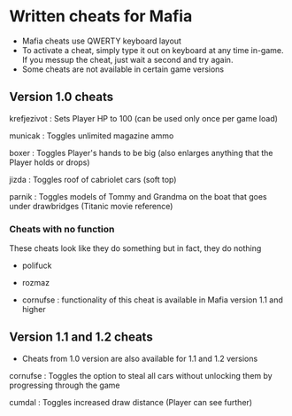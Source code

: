 # Written cheats for Mafia
- Mafia cheats use QWERTY keyboard layout
- To activate a cheat, simply type it out on keyboard at any time in-game. If you messup the cheat, just wait a second and try again.
- Some cheats are not available in certain game versions

## Version 1.0 cheats

krefjezivot
: Sets Player HP to 100 (can be used only once per game load)

municak
: Toggles unlimited magazine ammo

boxer
: Toggles Player's hands to be big (also enlarges anything that the Player holds or drops)

jizda
: Toggles roof of cabriolet cars (soft top)

parnik
: Toggles models of Tommy and Grandma on the boat that goes under drawbridges (Titanic movie reference)

### Cheats with no function
These cheats look like they do something but in fact, they do nothing
- polifuck

- rozmaz

- cornufse
  : functionality of this cheat is available in Mafia version 1.1 and higher

## Version 1.1 and 1.2 cheats
- Cheats from 1.0 version are also available for 1.1 and 1.2 versions

cornufse
: Toggles the option to steal all cars without unlocking them by progressing through the game

cumdal
: Toggles increased draw distance (Player can see further)
